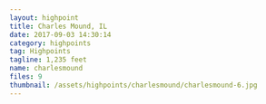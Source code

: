 ```yaml
---
layout: highpoint
title: Charles Mound, IL
date: 2017-09-03 14:30:14
category: highpoints
tag: Highpoints
tagline: 1,235 feet
name: charlesmound
files: 9
thumbnail: /assets/highpoints/charlesmound/charlesmound-6.jpg
---
```


